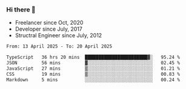 ### Hi there 👋

- Freelancer since Oct, 2020
- Developer since July, 2017
- Structral Engineer since July, 2012

<!--START_SECTION:waka-->

```txt
From: 13 April 2025 - To: 20 April 2025

TypeScript   36 hrs 20 mins  ███████████████████████▓░   95.24 %
JSON         56 mins         ▓░░░░░░░░░░░░░░░░░░░░░░░░   02.45 %
JavaScript   27 mins         ▒░░░░░░░░░░░░░░░░░░░░░░░░   01.21 %
CSS          19 mins         ▒░░░░░░░░░░░░░░░░░░░░░░░░   00.83 %
Markdown     5 mins          ░░░░░░░░░░░░░░░░░░░░░░░░░   00.24 %
```

<!--END_SECTION:waka-->
